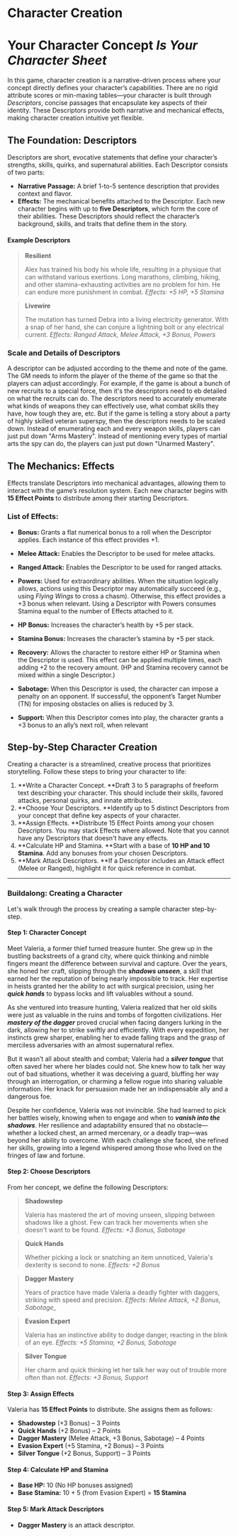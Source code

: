 # Character Creation
# Your Character Concept _Is Your Character Sheet_

In this game, character creation is a narrative-driven process where your concept directly defines your character’s capabilities. There are no rigid attribute scores or min-maxing tables—your character is built through _Descriptors_, concise passages that encapsulate key aspects of their identity. These Descriptors provide both narrative and mechanical effects, making character creation intuitive yet flexible.
## The Foundation: Descriptors

Descriptors are short, evocative statements that define your character’s strengths, skills, quirks, and supernatural abilities. Each Descriptor consists of two parts:
* **Narrative Passage:** A brief 1-to-5 sentence description that provides context and flavor.
* **Effects:** The mechanical benefits attached to the Descriptor.
Each new character begins with up to **five Descriptors**, which form the core of their abilities. These Descriptors should reflect the character’s background, skills, and traits that define them in the story.

#### Example Descriptors

> **Resilient**
> 
> Alex has trained his body his whole life, resulting in a physique that can withstand various exertions. Long marathons, climbing, hiking, and other stamina-exhausting activities are no problem for him. He can endure more punishment in combat.
> *Effects: +5 HP, +5 Stamina*

> **Livewire**
> 
> The mutation has turned Debra into a living electricity generator. With a snap of her hand, she can conjure a lightning bolt or any electrical current.
> *Effects: Ranged Attack, Melee Attack, +3 Bonus, Powers*

### Scale and Details of Descriptors

A descriptor can be adjusted according to the theme and note of the game. The GM needs to inform the player of the theme of the game so that the players can adjust accordingly. For example, if the game is about a bunch of new recruits to a special force, then it's the descriptors need to eb detailed on what the recruits can do. The descriptors need to accurately enumerate what kinds of weapons they can effectively use, what combat skills they have, how tough they are, etc. But if the game is telling a story about a party of highly skilled veteran superspy, then the descriptors needs to be scaled down. Instead of enumerating each and every weapon skills, players can just put down "Arms Mastery". Instead of mentioning every types of martial arts the spy can do, the players can just put down "Unarmed Mastery".
## The Mechanics: Effects

Effects translate Descriptors into mechanical advantages, allowing them to interact with the game’s resolution system. Each new character begins with **15 Effect Points** to distribute among their starting Descriptors.
### List of Effects:

* **Bonus:** Grants a flat numerical bonus to a roll when the Descriptor applies. Each instance of this effect provides +1.
* **Melee Attack:** Enables the Descriptor to be used for melee attacks.
* **Ranged Attack:** Enables the Descriptor to be used for ranged attacks.
* **Powers:** Used for extraordinary abilities. When the situation logically allows, actions using this Descriptor may automatically succeed (e.g., using _Flying Wings_ to cross a chasm). Otherwise, this effect provides a +3 bonus when relevant. Using a Descriptor with Powers consumes Stamina equal to the number of Effects attached to it.

* **HP Bonus:** Increases the character’s health by +5 per stack.
* **Stamina Bonus:** Increases the character’s stamina by +5 per stack.
* **Recovery:** Allows the character to restore either HP or Stamina when the Descriptor is used. This effect can be applied multiple times, each adding +2 to the recovery amount. (HP and Stamina recovery cannot be mixed within a single Descriptor.)
* **Sabotage:** When this Descriptor is used, the character can impose a penalty on an opponent. If successful, the opponent’s Target Number (TN) for imposing obstacles on allies is reduced by 3.
* **Support:** When this Descriptor comes into play, the character grants a +3 bonus to an ally’s next roll, when relevant
## Step-by-Step Character Creation

Creating a character is a streamlined, creative process that prioritizes storytelling. Follow these steps to bring your character to life:
1. **Write a Character Concept. **Draft 3 to 5 paragraphs of freeform text describing your character. This should include their skills, favored attacks, personal quirks, and innate attributes.
1. **Choose Your Descriptors. **Identify up to 5 distinct Descriptors from your concept that define key aspects of your character.
1. **Assign Effects. **Distribute 15 Effect Points among your chosen Descriptors. You may stack Effects where allowed. Note that you cannot have any Descriptors that doesn't have any effects.
1. **Calculate HP and Stamina. **Start with a base of **10 HP and 10 Stamina**. Add any bonuses from your chosen Descriptors.
1. **Mark Attack Descriptors. **If a Descriptor includes an Attack effect (Melee or Ranged), highlight it for quick reference in combat.
---
### Buildalong: Creating a Character

Let's walk through the process by creating a sample character step-by-step.

#### Step 1: Character Concept

Meet Valeria, a former thief turned treasure hunter. She grew up in the bustling backstreets of a grand city, where quick thinking and nimble fingers meant the difference between survival and capture. Over the years, she honed her craft, slipping through the ***shadows unseen***, a skill that earned her the reputation of being nearly impossible to track. Her expertise in heists granted her the ability to act with surgical precision, using her ***quick hands*** to bypass locks and lift valuables without a sound.

As she ventured into treasure hunting, Valeria realized that her old skills were just as valuable in the ruins and tombs of forgotten civilizations. Her ***mastery of the dagger*** proved crucial when facing dangers lurking in the dark, allowing her to strike swiftly and efficiently. With every expedition, her instincts grew sharper, enabling her to evade falling traps and the grasp of merciless adversaries with an almost supernatural reflex.

But it wasn’t all about stealth and combat; Valeria had a ***silver tongue*** that often saved her where her blades could not. She knew how to talk her way out of bad situations, whether it was deceiving a guard, bluffing her way through an interrogation, or charming a fellow rogue into sharing valuable information. Her knack for persuasion made her an indispensable ally and a dangerous foe.

Despite her confidence, Valeria was not invincible. She had learned to pick her battles wisely, knowing when to engage and when to ***vanish into the shadows***. Her resilience and adaptability ensured that no obstacle—whether a locked chest, an armed mercenary, or a deadly trap—was beyond her ability to overcome. With each challenge she faced, she refined her skills, growing into a legend whispered among those who lived on the fringes of law and fortune.

#### Step 2: Choose Descriptors

From her concept, we define the following Descriptors:

> **Shadowstep**
> 
> Valeria has mastered the art of moving unseen, slipping between shadows like a ghost. Few can track her movements when she doesn't want to be found.
> *Effects: +3 Bonus, Sabotage*

> **Quick Hands**
> 
> Whether picking a lock or snatching an item unnoticed, Valeria's dexterity is second to none.
> *Effects: +2 Bonus*

> **Dagger Mastery**
> 
> Years of practice have made Valeria a deadly fighter with daggers, striking with speed and precision.
> *Effects: Melee Attack, +2 Bonus, Sabotage_*

> **Evasion Expert**
> 
> Valeria has an instinctive ability to dodge danger, reacting in the blink of an eye.
> *Effects: +5 Stamina, +2 Bonus, Sabotage*

> **Silver Tongue**
> 
> Her charm and quick thinking let her talk her way out of trouble more often than not.
> *Effects: +3 Bonus, Support*

#### Step 3: Assign Effects

Valeria has **15 Effect Points** to distribute. She assigns them as follows:

* **Shadowstep** (+3 Bonus) – 3 Points
* **Quick Hands** (+2 Bonus) – 2 Points
* **Dagger Mastery** (Melee Attack, +3 Bonus, Sabotage) – 4 Points
* **Evasion Expert** (+5 Stamina, +2 Bonus) – 3 Points
* **Silver Tongue** (+2 Bonus, Support) – 3 Points

#### Step 4: Calculate HP and Stamina

* **Base HP:** 10 (No HP bonuses assigned)
* **Base Stamina:** 10 + 5 (from Evasion Expert) = **15 Stamina**

#### Step 5: Mark Attack Descriptors

* **Dagger Mastery** is an attack descriptor.
